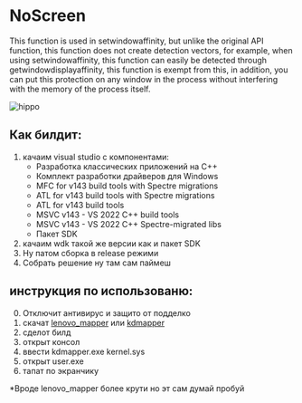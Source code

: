 # NoScreen

This function is used in setwindowaffinity, but unlike the original API function, this function does not create detection vectors, for example, when using setwindowaffinity, this function can easily be detected through getwindowdisplayaffinity, this function is exempt from this, in addition, you can put this protection on any window in the process without interfering with the memory of the process itself.

![hippo](https://i.ibb.co/JzBRcs6/gif.gif)

## Как билдит:
1. качаим visual studio с компонентами:
    - Разработка классических приложений на С++
    - Комплект разработки драйверов для Windows
    - MFC for v143 build tools with Spectre migrations
    - ATL for v143 build tools with Spectre migrations
    - ATL for v143 build tools
    - MSVC v143 - VS 2022 C++ build tools
    - MSVC v143 - VS 2022 C++ Spectre-migrated libs
    - Пакет SDK
2. качаим wdk такой же версии как и пакет SDK
3. Ну патом сборка в release режими
4. Собрать решение ну там сам паймеш

## инструкция по использованю: 
0. Отключит антивирус и защито от подделко
1. скачат [lenovo_mapper](https://github.com/estimated1337/lenovo_mapper) или [kdmapper](https://github.com/TheCruZ/kdmapper)
2. сделот билд
3. открыт консол
4. ввести kdmapper.exe kernel.sys
5. открыт user.exe
6. тапат по экранчику

*Вроде lenovo_mapper более крути но эт сам думай пробуй